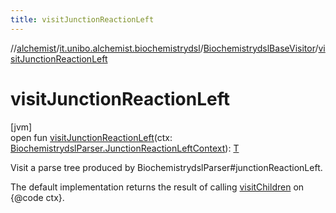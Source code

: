 ```yaml
---
title: visitJunctionReactionLeft
---
```

//[alchemist](../../../index.html)/[it.unibo.alchemist.biochemistrydsl](../index.html)/[BiochemistrydslBaseVisitor](index.html)/[visitJunctionReactionLeft](visit-junction-reaction-left.html)



# visitJunctionReactionLeft



[jvm]\
open fun [visitJunctionReactionLeft](visit-junction-reaction-left.html)(ctx: [BiochemistrydslParser.JunctionReactionLeftContext](../-biochemistrydsl-parser/-junction-reaction-left-context/index.html)): [T](../../it.unibo.alchemist.model.implementations.reactions/-chemical-reaction/index.html)



Visit a parse tree produced by BiochemistrydslParser#junctionReactionLeft. 



The default implementation returns the result of calling [visitChildren](index.html#668592954%2FFunctions%2F-134779887) on {@code ctx}.





